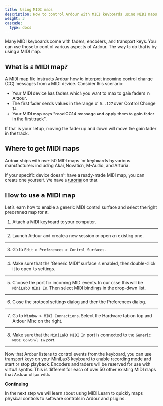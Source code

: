 ```yaml
---
title: Using MIDI maps
description: How to control Ardour with MIDI keyboards using MIDI maps
weight: 3
cascade:
  type: docs
---
```


Many MIDI keyboards come with faders, encoders, and transport keys. You can use those to control various aspects of Ardour. The way to do that is by using a MIDI map.

## What is a MIDI map?

A MIDI map file instructs Ardour how to interpret incoming control change (CC) messages from a MIDI device. Consider this scenario:

- Your MIDI device has faders which you want to map to gain faders in Ardour.
- The first fader sends values in the range of `0..127` over Control Change 14.
- Your MIDI map says "read CC14 message and apply them to gain fader in the first track".

If that is your setup, moving the fader up and down will move the gain fader in the track.

## Where to get MIDI maps

Ardour ships with over 50 MIDI maps for keyboards by various manufacturers including Akai, Novation, M-Audio, and Arturia.

If your specific device doesn't have a ready-made MIDI map, you can create one yourself. We have a [tutorial](https://www.youtube.com/watch?v=B9t-ZubUGHM) on that.

## How to use a MIDI map

Let’s learn how to enable a generic MIDI control surface and select the right predefined map for it.

<!-- {{< youtube 56BDrtZNhY0 >}} -->

1. Attach a MIDI keyboard to your computer.

---

2. Launch Ardour and create a new session or open an existing one.

---

3. Go to `Edit > Preferences > Control Surfaces`.

---

4. Make sure that the ‘Generic MIDI” surface is enabled, then double-click it to open its settings.

---

5. Choose the port for incoming MIDI events. In our case this will be `MiniLab3 MIDI In`. Then select MIDI bindings in the drop-down list.

---

6. Close the protocol settings dialog and then the Preferences dialog.

---

7. Go to `Window > MIDI Connections`. Select the Hardware tab on top and Ardour Misc on the right.

---

8. Make sure that the `MiniLab3 MIDI In` port is connected to the `Generic MIDI Control In` port.

---

Now that Ardour listens to control events from the keyboard, you can use transport keys on your MiniLab3 keyboard to enable recording mode and start or stop playback. Encoders and faders will be reserved for use with virtual synths. This is different for each of over 50 other existing MIDI maps that Ardour ships with.

**Continuing**

In the next step we will learn about using MIDI Learn to quickly maps physical controls to software controls in Ardour and plugins.
